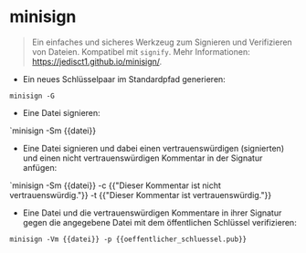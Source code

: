 # minisign

> Ein einfaches und sicheres Werkzeug zum Signieren und Verifizieren von Dateien. Kompatibel mit `signify`.
> Mehr Informationen: <https://jedisct1.github.io/minisign/>.

- Ein neues Schlüsselpaar im Standardpfad generieren:

`minisign -G`

- Eine Datei signieren:

`minisign -Sm {{datei}}

- Eine Datei signieren und dabei einen vertrauenswürdigen (signierten) und einen nicht vertrauenswürdigen Kommentar in der Signatur anfügen:

`minisign -Sm {{datei}} -c {{"Dieser Kommentar ist nicht vertrauenswürdig."}} -t {{"Dieser Kommentar ist vertrauenswürdig."}}

- Eine Datei und die vertrauenswürdigen Kommentare in ihrer Signatur gegen die angegebene Datei mit dem öffentlichen Schlüssel verifizieren:

`minisign -Vm {{datei}} -p {{oeffentlicher_schluessel.pub}}`
